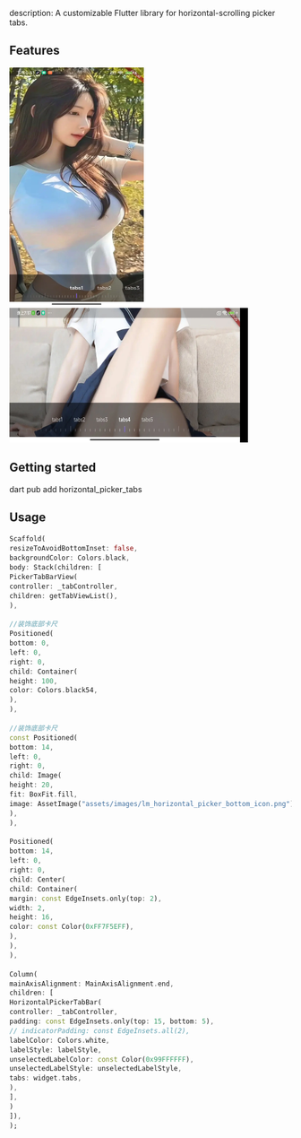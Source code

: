 description: A customizable Flutter library for horizontal-scrolling picker tabs.

## Features

<img src="https://raw.githubusercontent.com/aigongzuo/horizontal_picker_tabs/main/img_0.webp" width="240px" height="426px"/>
<img src="https://raw.githubusercontent.com/aigongzuo/horizontal_picker_tabs/main/img_1.webp" width="426px" height="240px"/>

## Getting started

dart pub add horizontal_picker_tabs

## Usage

```dart
Scaffold(
resizeToAvoidBottomInset: false,
backgroundColor: Colors.black,
body: Stack(children: [
PickerTabBarView(
controller: _tabController,
children: getTabViewList(),
),

//装饰底部卡尺
Positioned(
bottom: 0,
left: 0,
right: 0,
child: Container(
height: 100,
color: Colors.black54,
),
),

//装饰底部卡尺
const Positioned(
bottom: 14,
left: 0,
right: 0,
child: Image(
height: 20,
fit: BoxFit.fill,
image: AssetImage("assets/images/lm_horizontal_picker_bottom_icon.png"),
),
),

Positioned(
bottom: 14,
left: 0,
right: 0,
child: Center(
child: Container(
margin: const EdgeInsets.only(top: 2),
width: 2,
height: 16,
color: const Color(0xFF7F5EFF),
),
),
),

Column(
mainAxisAlignment: MainAxisAlignment.end,
children: [
HorizontalPickerTabBar(
controller: _tabController,
padding: const EdgeInsets.only(top: 15, bottom: 5),
// indicatorPadding: const EdgeInsets.all(2),
labelColor: Colors.white,
labelStyle: labelStyle,
unselectedLabelColor: const Color(0x99FFFFFF),
unselectedLabelStyle: unselectedLabelStyle,
tabs: widget.tabs,
),
],
)
]),
);
```

